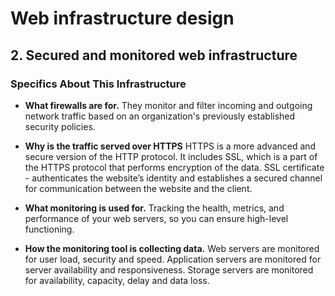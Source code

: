 # Web infrastructure design

## 2. Secured and monitored web infrastructure

### Specifics About This Infrastructure

- **What firewalls are for.**
    They monitor and filter incoming and outgoing network traffic based on an organization's previously established security policies.
    
- **Why is the traffic served over HTTPS**
    HTTPS is a more advanced and secure version of the HTTP protocol. It includes SSL, which is a part of the HTTPS protocol that performs encryption of the data.
    SSL certificate - authenticates the website’s identity and establishes a secured channel for communication between the website and the client.
- **What monitoring is used for.**
    Tracking the health, metrics, and performance of your web servers, so you can ensure high-level functioning.
- **How the monitoring tool is collecting data.**
    Web servers are monitored for user load, security and speed.
    Application servers are monitored for server availability and responsiveness.
    Storage servers are monitored for availability, capacity, delay and data loss.
